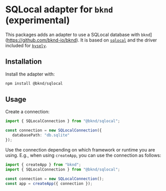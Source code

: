 # SQLocal adapter for `bknd` (experimental)
This packages adds an adapter to use a SQLocal database with `bknd`](https://github.com/bknd-io/bknd). It is based on [`sqlocal`](https://github.com/DallasHoff/sqlocal) and the driver included for [`kysely`](https://github.com/kysely-org/kysely).

## Installation
Install the adapter with:
```bash
npm install @bknd/sqlocal
```

## Usage
Create a connection:

```ts
import { SQLocalConnection } from "@bknd/sqlocal";

const connection = new SQLocalConnection({
   databasePath: "db.sqlite"
});
```

Use the connection depending on which framework or runtime you are using. E.g., when using `createApp`, you can use the connection as follows:

```ts
import { createApp } from "bknd";
import { SQLocalConnection } from "@bknd/sqlocal";

const connection = new SQLocalConnection();
const app = createApp({ connection });
```